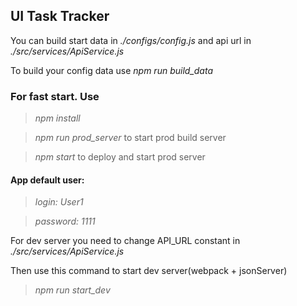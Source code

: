 
## UI Task Tracker

You can build start data in *./configs/config.js* and api url in *./src/services/ApiService.js*

To build your config data use *npm run build_data*

### For fast start. Use

> *npm install*

> *npm run prod_server*
  to start prod build server

> *npm start*
 to deploy and start prod server

#### App default user:
> *login: User1*

> *password: 1111*

For dev server you need to change API_URL constant in *./src/services/ApiService.js*

Then use this command to start dev server(webpack + jsonServer)

> *npm run start_dev*
